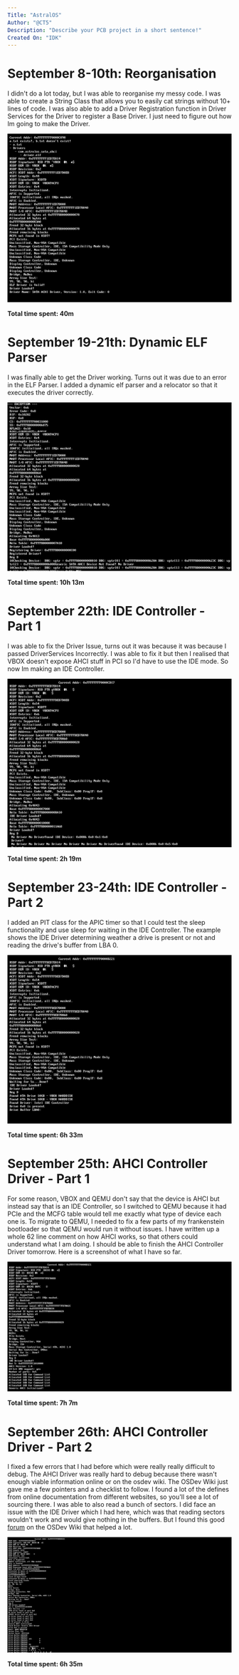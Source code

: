 ```yaml
---
Title: "AstralOS"
Author: "@CT5"
Description: "Describe your PCB project in a short sentence!"
Created On: "IDK"
---
```


# September 8-10th: Reorganisation

I didn't do a lot today, but I was able to reorganise my messy code. I was able to create a String Class that allows you to easily cat strings without 10+ lines of code. I was also able to add a Driver Registration function in Driver Services for the Driver to register a Base Driver. I just need to figure out how Im going to make the Driver.

![strcat](https://github.com/Cherrytree56567/AstralOS/blob/main/Demos/strcat.png?raw=true)

**Total time spent: 40m**

# September 19-21th: Dynamic ELF Parser

I was finally able to get the Driver working. Turns out it was due to an error in the ELF Parser. I added a dynamic elf parser and a relocator so that it executes the driver correctly.

![DriverFix](https://github.com/Cherrytree56567/AstralOS/blob/main/Demos/DriverFix.png?raw=true)

**Total time spent: 10h 13m**

# September 22th: IDE Controller - Part 1

I was able to fix the Driver Issue, turns out it was because it was because I passed DriverServices Incorrectly. I was able to fix it but then I realised that VBOX doesn't expose AHCI stuff in PCI so I'd have to use the IDE mode. So now Im making an IDE Controller.

![IDEController](https://github.com/Cherrytree56567/AstralOS/blob/main/Demos/IDEController.png?raw=true)

**Total time spent: 2h 19m**

# September 23-24th: IDE Controller - Part 2

I added an PIT class for the APIC timer so that I could test the sleep functionality and use sleep for waiting in the IDE Controller. The example shows the IDE Driver determining weather a drive is present or not and reading the drive's buffer from LBA 0.

![IDEController1](https://github.com/Cherrytree56567/AstralOS/blob/main/Demos/IDEController1.png?raw=true)

**Total time spent: 6h 33m**

# September 25th: AHCI Controller Driver - Part 1

For some reason, VBOX and QEMU don't say that the device is AHCI but instead say that is an IDE Controller, so I switched to QEMU because it had PCIe and the MCFG table would
tell me exactly what type of device each one is. To migrate to QEMU, I needed to fix a few parts of my frankenstein bootloader so that QEMU would run it without issues.
I have written up a whole 62 line comment on how AHCI works, so that others could understand what I am doing. I should be able to finish the AHCI Controller Driver tomorrow.
Here is a screenshot of what I have so far.

![AHCIController1](https://github.com/Cherrytree56567/AstralOS/blob/main/Demos/AHCIController1.png?raw=true)

**Total time spent: 7h 7m**

# September 26th: AHCI Controller Driver - Part 2

I fixed a few errors that I had before which were really really difficult to debug. The AHCI Driver was really hard to debug because there wasn't enough viable information online or on the osdev wiki. The OSDev Wiki just gave me a few pointers and a checklist to follow. I found a lot of the defines from online documentation from different websites, so you'll see a lot of sourcing there. I was able to also read a bunch of sectors. I did face an issue with the IDE Driver which I had here, which was that reading sectors wouldn't work and would give nothing in the buffers. But I found this good [forum](https://forum.osdev.org/viewtopic.php?t=57022&sid=d0273e898faa4fafffb520174a5f2f10&start=15) on the OSDev Wiki that helped a lot.

![AHCIController2](https://github.com/Cherrytree56567/AstralOS/blob/main/Demos/AHCIController2.png?raw=true)

**Total time spent: 6h 35m**